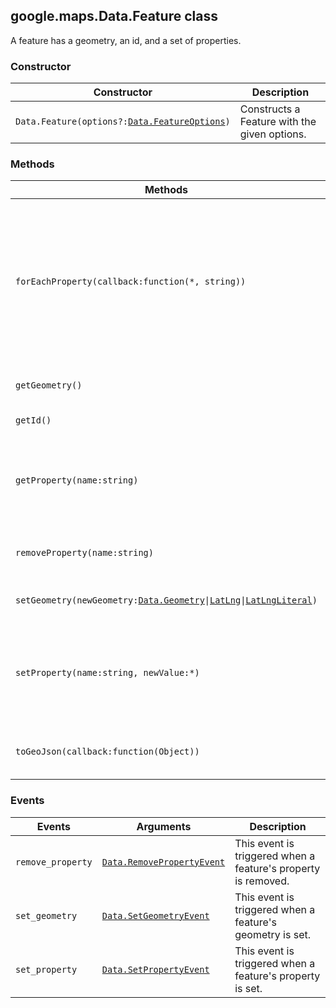 <h2 id="Data.Feature">
google.maps.Data.Feature
class
</h2><p>A feature has a geometry, an id, and a set of properties.</p><h3>Constructor</h3><table summary="class Data.Feature - Constructor" width="100%">
<thead>
<tr><th>Constructor</th>
<th>Description</th>
</tr></thead>
<tbody>
<tr>
<td><code>Data.Feature(options?:<a href="https://github.com/amenadiel/google-maps-documentation/blob/master/docs/google.maps.Data.FeatureOptions.md">Data.FeatureOptions</a>)</code></td>
<td>Constructs a Feature with the given options.</td>
</tr>
</tbody>
</table><h3>Methods</h3><table summary="class Data.Feature - Methods" width="100%">
<thead>
<tr><th>Methods</th>
<th>Return Value</th>
<th>Description</th>
</tr></thead>
<tbody>
<tr>
<td><code>forEachProperty(callback:function(*, string))</code></td>
<td><code>None</code></td>
<td>Repeatedly invokes the given function, passing a property value and name on each invocation. The order of iteration through the properties is undefined.</td>
</tr>
<tr>
<td><code>getGeometry()</code></td>
<td><code><a href="https://github.com/amenadiel/google-maps-documentation/blob/master/docs/google.maps.Data.Geometry.md">Data.Geometry</a></code></td>
<td>Returns the feature's geometry.</td>
</tr>
<tr>
<td><code>getId()</code></td>
<td><code>number|string|undefined</code></td>
<td>Returns the feature ID.</td>
</tr>
<tr>
<td><code>getProperty(name:string)</code></td>
<td><code>*</code></td>
<td>Returns the value of the requested property, or undefined if the property does not exist.</td>
</tr>
<tr>
<td><code>removeProperty(name:string)</code></td>
<td><code>None</code></td>
<td>Removes the property with the given name.</td>
</tr>
<tr>
<td><code>setGeometry(newGeometry:<a href="https://github.com/amenadiel/google-maps-documentation/blob/master/docs/google.maps.Data.Geometry.md">Data.Geometry</a>|<a href="https://github.com/amenadiel/google-maps-documentation/blob/master/docs/google.maps.LatLng.md">LatLng</a>|<a href="https://github.com/amenadiel/google-maps-documentation/blob/master/docs/google.maps.LatLngLiteral.md">LatLngLiteral</a>)</code></td>
<td><code>None</code></td>
<td>Sets the feature's geometry.</td>
</tr>
<tr>
<td><code>setProperty(name:string, newValue:*)</code></td>
<td><code>None</code></td>
<td>Sets the value of the specified property. If <code>newValue</code> is <code>undefined</code> this is equivalent to calling <code>removeProperty</code>.</td>
</tr>
<tr>
<td><code>toGeoJson(callback:function(Object))</code></td>
<td><code>None</code></td>
<td>Exports the feature to a GeoJSON object.</td>
</tr>
</tbody>
</table><h3>Events</h3><table summary="class Data.Feature - Events" width="100%">
<thead>
<tr><th>Events</th>
<th>Arguments</th>
<th>Description</th>
</tr></thead>
<tbody>
<tr>
<td><code>remove_property</code></td>
<td><code><a href="https://github.com/amenadiel/google-maps-documentation/blob/master/docs/google.maps.Data.RemovePropertyEvent.md">Data.RemovePropertyEvent</a></code></td>
<td>This event is triggered when a feature's property is removed.</td>
</tr>
<tr>
<td><code>set_geometry</code></td>
<td><code><a href="https://github.com/amenadiel/google-maps-documentation/blob/master/docs/google.maps.Data.SetGeometryEvent.md">Data.SetGeometryEvent</a></code></td>
<td>This event is triggered when a feature's geometry is set.</td>
</tr>
<tr>
<td><code>set_property</code></td>
<td><code><a href="https://github.com/amenadiel/google-maps-documentation/blob/master/docs/google.maps.Data.SetPropertyEvent.md">Data.SetPropertyEvent</a></code></td>
<td>This event is triggered when a feature's property is set.</td>
</tr>
</tbody>
</table>